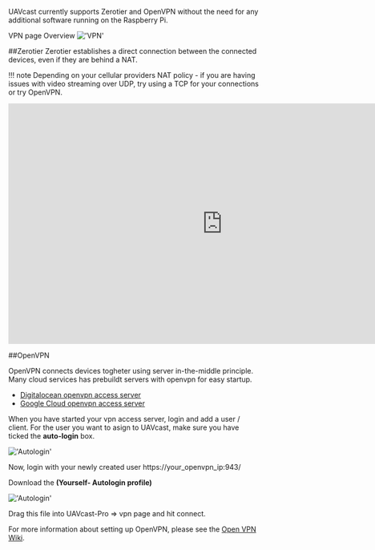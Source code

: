 UAVcast currently supports Zerotier and OpenVPN without the need for any additional software running on the Raspberry Pi.

VPN page Overview
!['VPN'](../images/pages/vpn/overview.jpg)

##Zerotier
Zerotier establishes a direct connection between the connected devices, even if they are behind a NAT.

!!! note
Depending on your cellular providers NAT policy - if you are having issues with video streaming over UDP, try using a TCP for your connections or try OpenVPN.

<iframe width="854" height="480" src="https://www.youtube.com/embed/p3DZxDkI5M0?rel=0" frameborder="0" allow="accelerometer; autoplay; encrypted-media; gyroscope; picture-in-picture" allowfullscreen></iframe>

##OpenVPN

OpenVPN connects devices togheter using server in-the-middle principle.
Many cloud services has prebuildt servers with openvpn for easy startup.

- [Digitalocean openvpn access server](https://marketplace.digitalocean.com/apps/openvpn-access-server)
- [Google Cloud openvpn access server](https://openvpn.net/google-cloud-vpn)

When you have started your vpn access server, login and add a user / client.
For the user you want to asign to UAVcast, make sure you have ticked the **auto-login** box.

!['Autologin'](../images/pages/vpn/auto-login-openvpn.jpg)

Now, login with your newly created user https://your_openvpn_ip:943/

Download the **(Yourself- Autologin profile)**

!['Autologin'](../images/pages/vpn/download-openvpn.jpg)

Drag this file into UAVcast-Pro => vpn page and hit connect.

For more information about setting up OpenVPN, please see the [Open VPN Wiki](https://community.openvpn.net/openvpn/wiki).
